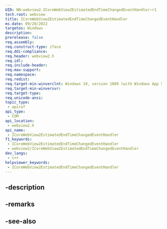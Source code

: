 ```yaml
---
UID: NN:webview2.ICoreWebView2EstimatedEndTimeChangedEventHandler~r1
tech.root: webview
title: ICoreWebView2EstimatedEndTimeChangedEventHandler
ms.date: 09/20/2022
targetos: Windows
description: 
prerelease: false
req.assembly: 
req.construct-type: iface
req.ddi-compliance: 
req.header: webview2.h
req.idl: 
req.include-header: 
req.max-support: 
req.namespace: 
req.redist: 
req.target-min-winverclnt: Windows 10, version 1809 (with Windows App SDK 1.1 or later)
req.target-min-winversvr: 
req.target-type: 
req.unicode-ansi: 
topic_type:
 - apiref
api_type:
 - COM
api_location:
 - webview2.h
api_name:
 - ICoreWebView2EstimatedEndTimeChangedEventHandler
f1_keywords:
 - ICoreWebView2EstimatedEndTimeChangedEventHandler
 - webview2/ICoreWebView2EstimatedEndTimeChangedEventHandler
dev_langs:
 - c++
helpviewer_keywords:
 - ICoreWebView2EstimatedEndTimeChangedEventHandler
---
```


## -description

## -remarks

## -see-also

